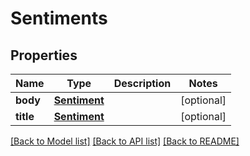 # Sentiments

## Properties
Name | Type | Description | Notes
------------ | ------------- | ------------- | -------------
**body** | [**Sentiment**](Sentiment.md) |  | [optional] 
**title** | [**Sentiment**](Sentiment.md) |  | [optional] 

[[Back to Model list]](../README.md#documentation-for-models) [[Back to API list]](../README.md#documentation-for-api-endpoints) [[Back to README]](../README.md)


